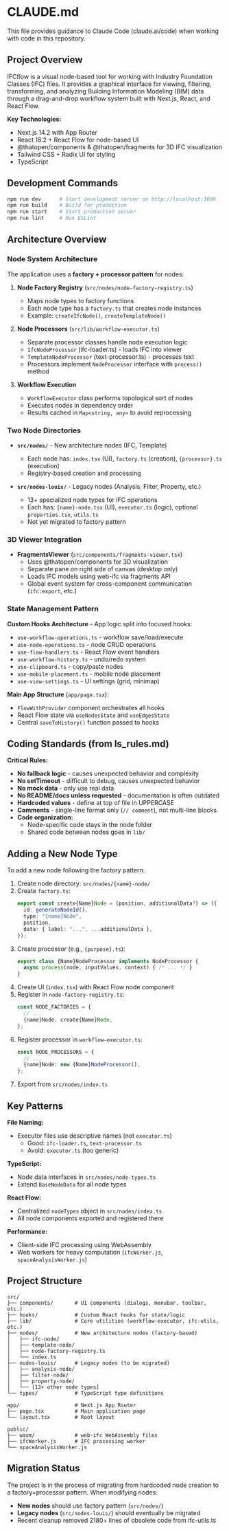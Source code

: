 # CLAUDE.md

This file provides guidance to Claude Code (claude.ai/code) when working with code in this repository.

## Project Overview

IFCflow is a visual node-based tool for working with Industry Foundation Classes (IFC) files. It provides a graphical interface for viewing, filtering, transforming, and analyzing Building Information Modeling (BIM) data through a drag-and-drop workflow system built with Next.js, React, and React Flow.

**Key Technologies:**
- Next.js 14.2 with App Router
- React 18.2 + React Flow for node-based UI
- @thatopen/components & @thatopen/fragments for 3D IFC visualization
- Tailwind CSS + Radix UI for styling
- TypeScript

## Development Commands

```bash
npm run dev      # Start development server on http://localhost:3000
npm run build    # Build for production
npm run start    # Start production server
npm run lint     # Run ESLint
```

## Architecture Overview

### Node System Architecture

The application uses a **factory + processor pattern** for nodes:

1. **Node Factory Registry** (`src/nodes/node-factory-registry.ts`)
   - Maps node types to factory functions
   - Each node type has a `factory.ts` that creates node instances
   - Example: `createIfcNode()`, `createTemplateNode()`

2. **Node Processors** (`src/lib/workflow-executor.ts`)
   - Separate processor classes handle node execution logic
   - `IfcNodeProcessor` (ifc-loader.ts) - loads IFC into viewer
   - `TemplateNodeProcessor` (text-processor.ts) - processes text
   - Processors implement `NodeProcessor` interface with `process()` method

3. **Workflow Execution**
   - `WorkflowExecutor` class performs topological sort of nodes
   - Executes nodes in dependency order
   - Results cached in `Map<string, any>` to avoid reprocessing

### Two Node Directories

- **`src/nodes/`** - New architecture nodes (IFC, Template)
  - Each node has: `index.tsx` (UI), `factory.ts` (creation), `{processor}.ts` (execution)
  - Registry-based creation and processing

- **`src/nodes-louis/`** - Legacy nodes (Analysis, Filter, Property, etc.)
  - 13+ specialized node types for IFC operations
  - Each has: `{name}-node.tsx` (UI), `executor.ts` (logic), optional `properties.tsx`, `utils.ts`
  - Not yet migrated to factory pattern

### 3D Viewer Integration

- **FragmentsViewer** (`src/components/fragments-viewer.tsx`)
  - Uses @thatopen/components for 3D visualization
  - Separate pane on right side of canvas (desktop only)
  - Loads IFC models using web-ifc via fragments API
  - Global event system for cross-component communication (`ifc:export`, etc.)

### State Management Pattern

**Custom Hooks Architecture** - App logic split into focused hooks:
- `use-workflow-operations.ts` - workflow save/load/execute
- `use-node-operations.ts` - node CRUD operations
- `use-flow-handlers.ts` - React Flow event handlers
- `use-workflow-history.ts` - undo/redo system
- `use-clipboard.ts` - copy/paste nodes
- `use-mobile-placement.ts` - mobile node placement
- `use-view-settings.ts` - UI settings (grid, minimap)

**Main App Structure** (`app/page.tsx`):
- `FlowWithProvider` component orchestrates all hooks
- React Flow state via `useNodesState` and `useEdgesState`
- Central `saveToHistory()` function passed to hooks

## Coding Standards (from ls_rules.md)

**Critical Rules:**
- **No fallback logic** - causes unexpected behavior and complexity
- **No setTimeout** - difficult to debug, causes unexpected behavior
- **No mock data** - only use real data
- **No README/docs unless requested** - documentation is often outdated
- **Hardcoded values** - define at top of file in UPPERCASE
- **Comments** - single-line format only (`// comment`), not multi-line blocks
- **Code organization:**
  - Node-specific code stays in the node folder
  - Shared code between nodes goes in `lib/`

## Adding a New Node Type

To add a new node following the factory pattern:

1. Create node directory: `src/nodes/{name}-node/`
2. Create `factory.ts`:
   ```typescript
   export const create{Name}Node = (position, additionalData?) => ({
     id: generateNodeId(),
     type: "{name}Node",
     position,
     data: { label: "...", ...additionalData },
   });
   ```
3. Create processor (e.g., `{purpose}.ts`):
   ```typescript
   export class {Name}NodeProcessor implements NodeProcessor {
     async process(node, inputValues, context) { /* ... */ }
   }
   ```
4. Create UI (`index.tsx`) with React Flow node component
5. Register in `node-factory-registry.ts`:
   ```typescript
   const NODE_FACTORIES = {
     // ...
     {name}Node: create{Name}Node,
   };
   ```
6. Register processor in `workflow-executor.ts`:
   ```typescript
   const NODE_PROCESSORS = {
     // ...
     {name}Node: new {Name}NodeProcessor(),
   };
   ```
7. Export from `src/nodes/index.ts`

## Key Patterns

**File Naming:**
- Executor files use descriptive names (not `executor.ts`)
  - Good: `ifc-loader.ts`, `text-processor.ts`
  - Avoid: `executor.ts` (too generic)

**TypeScript:**
- Node data interfaces in `src/nodes/node-types.ts`
- Extend `BaseNodeData` for all node types

**React Flow:**
- Centralized `nodeTypes` object in `src/nodes/index.ts`
- All node components exported and registered there

**Performance:**
- Client-side IFC processing using WebAssembly
- Web workers for heavy computation (`ifcWorker.js`, `spaceAnalysisWorker.js`)

## Project Structure

```
src/
├── components/       # UI components (dialogs, menubar, toolbar, etc.)
├── hooks/            # Custom React hooks for state/logic
├── lib/              # Core utilities (workflow-executor, ifc-utils, etc.)
├── nodes/            # New architecture nodes (factory-based)
│   ├── ifc-node/
│   ├── template-node/
│   ├── node-factory-registry.ts
│   └── index.ts
├── nodes-louis/      # Legacy nodes (to be migrated)
│   ├── analysis-node/
│   ├── filter-node/
│   ├── property-node/
│   └── [13+ other node types]
└── types/            # TypeScript type definitions

app/                  # Next.js App Router
├── page.tsx          # Main application page
└── layout.tsx        # Root layout

public/
├── wasm/             # web-ifc WebAssembly files
├── ifcWorker.js      # IFC processing worker
└── spaceAnalysisWorker.js
```

## Migration Status

The project is in the process of migrating from hardcoded node creation to a factory+processor pattern. When modifying nodes:
- **New nodes** should use factory pattern (`src/nodes/`)
- **Legacy nodes** (`src/nodes-louis/`) should eventually be migrated
- Recent cleanup removed 2180+ lines of obsolete code from ifc-utils.ts

